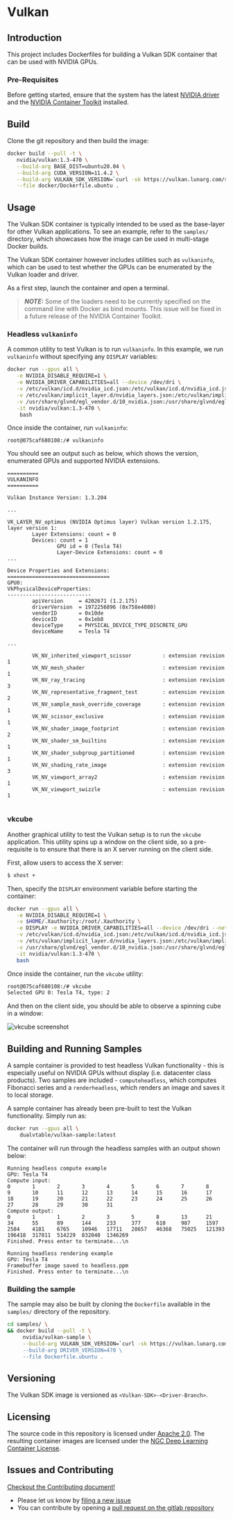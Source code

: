 # Vulkan

## Introduction
This project includes Dockerfiles for building a Vulkan SDK container that can be used with NVIDIA GPUs. 

### Pre-Requisites

Before getting started, ensure that the system has the latest 
[NVIDIA driver](https://docs.nvidia.com/datacenter/tesla/tesla-installation-notes/index.html) and 
the [NVIDIA Container Toolkit](https://github.com/NVIDIA/nvidia-docker) installed.

## Build

Clone the git repository and then build the image:

```bash
docker build --pull -t \
   nvidia/vulkan:1.3-470 \
   --build-arg BASE_DIST=ubuntu20.04 \
   --build-arg CUDA_VERSION=11.4.2 \
   --build-arg VULKAN_SDK_VERSION=`curl -sk https://vulkan.lunarg.com/sdk/latest/linux.txt` \
   --file docker/Dockerfile.ubuntu .
``` 

## Usage

The Vulkan SDK container is typically intended to be used as the base-layer for other Vulkan applications. 
To see an example, refer to the `samples/` directory, which showcases how the image can be used in multi-stage 
Docker builds. 

The Vulkan SDK container however includes utilities such as `vulkaninfo`, which can be used to test whether 
the GPUs can be enumerated by the Vulkan loader and driver. 

As a first step, launch the container and open a terminal. 

> **_NOTE:_**  Some of the loaders need to be currently specified on the command line with Docker 
as bind mounts. This issue will be fixed in a future release of the NVIDIA Container Toolkit. 

### Headless `vulkaninfo`

A common utility to test Vulkan is to run `vulkaninfo`. In this example, we run `vulkaninfo` without 
specifying any `DISPLAY` variables:

```bash
docker run --gpus all \
   -e NVIDIA_DISABLE_REQUIRE=1 \
   -e NVIDIA_DRIVER_CAPABILITIES=all --device /dev/dri \
   -v /etc/vulkan/icd.d/nvidia_icd.json:/etc/vulkan/icd.d/nvidia_icd.json \
   -v /etc/vulkan/implicit_layer.d/nvidia_layers.json:/etc/vulkan/implicit_layer.d/nvidia_layers.json \
   -v /usr/share/glvnd/egl_vendor.d/10_nvidia.json:/usr/share/glvnd/egl_vendor.d/10_nvidia.json \
   -it nvidia/vulkan:1.3-470 \
    bash
```
Once inside the container, run `vulkaninfo`: 

```console
root@075caf680108:/# vulkaninfo
```

You should see an output such as below, which shows the version, enumerated GPUs and supported 
NVIDIA extensions.

```console
==========
VULKANINFO
==========

Vulkan Instance Version: 1.3.204

...

VK_LAYER_NV_optimus (NVIDIA Optimus layer) Vulkan version 1.2.175, layer version 1:
        Layer Extensions: count = 0
        Devices: count = 1
                GPU id = 0 (Tesla T4)
                Layer-Device Extensions: count = 0
...

Device Properties and Extensions:
=================================
GPU0:
VkPhysicalDeviceProperties:
---------------------------
        apiVersion     = 4202671 (1.2.175)
        driverVersion  = 1972256896 (0x758e4080)
        vendorID       = 0x10de
        deviceID       = 0x1eb8
        deviceType     = PHYSICAL_DEVICE_TYPE_DISCRETE_GPU
        deviceName     = Tesla T4

...

        VK_NV_inherited_viewport_scissor          : extension revision 1
        VK_NV_mesh_shader                         : extension revision 1
        VK_NV_ray_tracing                         : extension revision 3
        VK_NV_representative_fragment_test        : extension revision 2
        VK_NV_sample_mask_override_coverage       : extension revision 1
        VK_NV_scissor_exclusive                   : extension revision 1
        VK_NV_shader_image_footprint              : extension revision 2
        VK_NV_shader_sm_builtins                  : extension revision 1
        VK_NV_shader_subgroup_partitioned         : extension revision 1
        VK_NV_shading_rate_image                  : extension revision 3
        VK_NV_viewport_array2                     : extension revision 1
        VK_NV_viewport_swizzle                    : extension revision 1


```

### vkcube

Another graphical utility to test the Vulkan setup is to run the `vkcube` application. This utility spins 
up a window on the client side, so a pre-requisite is to ensure that there is an X server running on the client 
side. 

First, allow users to access the X server:

```bash
$ xhost +
```

Then, specify the `DISPLAY` environment variable before starting the container:

```bash
docker run --gpus all \
   -e NVIDIA_DISABLE_REQUIRE=1 \
   -v $HOME/.Xauthority:/root/.Xauthority \
   -e DISPLAY -e NVIDIA_DRIVER_CAPABILITIES=all --device /dev/dri --net host \
   -v /etc/vulkan/icd.d/nvidia_icd.json:/etc/vulkan/icd.d/nvidia_icd.json \
   -v /etc/vulkan/implicit_layer.d/nvidia_layers.json:/etc/vulkan/implicit_layer.d/nvidia_layers.json \
   -v /usr/share/glvnd/egl_vendor.d/10_nvidia.json:/usr/share/glvnd/egl_vendor.d/10_nvidia.json \
   -it nvidia/vulkan:1.3-470 \ 
   bash
```

Once inside the container, run the `vkcube` utility:

```bash
root@075caf680108:/# vkcube
Selected GPU 0: Tesla T4, type: 2
```

And then on the client side, you should be able to observe a spinning cube in a window:

![vkcube screenshot](samples/vkcube-sample.png)

## Building and Running Samples

A sample container is provided to test headless Vulkan functionality - this is especially useful 
on NVIDIA GPUs without display (i.e. datacenter class products). Two samples are included - `computeheadless`, 
which computes Fibonacci series and a `renderheadless`, which renders an image and saves it to local storage. 

A sample container has already been pre-built to test the Vulkan functionality. Simply run as:

```bash
docker run --gpus all \
    dualvtable/vulkan-sample:latest
```

The container will run through the headless samples with an output shown below:

```console
Running headless compute example
GPU: Tesla T4
Compute input:
0       1       2       3       4       5       6       7       8       9       10      11      12      13      14      15      16      17        18      19      20      21      22      23      24      25      26      27      28      29      30      31
Compute output:
0       1       1       2       3       5       8       13      21      34      55      89      144     233     377     610     987     1597      2584    4181    6765    10946   17711   28657   46368   75025   121393  196418  317811  514229  832040  1346269
Finished. Press enter to terminate...\n

Running headless rendering example
GPU: Tesla T4
Framebuffer image saved to headless.ppm
Finished. Press enter to terminate...\n
```

### Building the sample

The sample may also be built by cloning the `Dockerfile` available in the `samples/` directory 
of the repository.

```bash
cd samples/ \ 
&& docker build --pull -t \
     nvidia/vulkan-sample \
     --build-arg VULKAN_SDK_VERSION=`curl -sk https://vulkan.lunarg.com/sdk/latest/linux.txt | awk '{ printf("%.2g", $1) }` \
     --build-arg DRIVER_VERSION=470 \
     --file Dockerfile.ubuntu .
```

## Versioning

The Vulkan SDK image is versioned as `<Vulkan-SDK>-<Driver-Branch>`.

## Licensing

The source code in this repository is licensed under [Apache 2.0](https://www.apache.org/licenses/LICENSE-2.0). 
The resulting container images are licensed under the [NGC Deep Learning Container License](https://developer.nvidia.com/ngc/nvidia-deep-learning-container-license). 

## Issues and Contributing

[Checkout the Contributing document!](CONTRIBUTING.md)

* Please let us know by [filing a new issue](https://gitlab.com/nvidia/container-images/vulkan/-/issues)
* You can contribute by opening a [pull request on the gitlab repository](https://gitlab.com/nvidia/container-images/vulkan)
